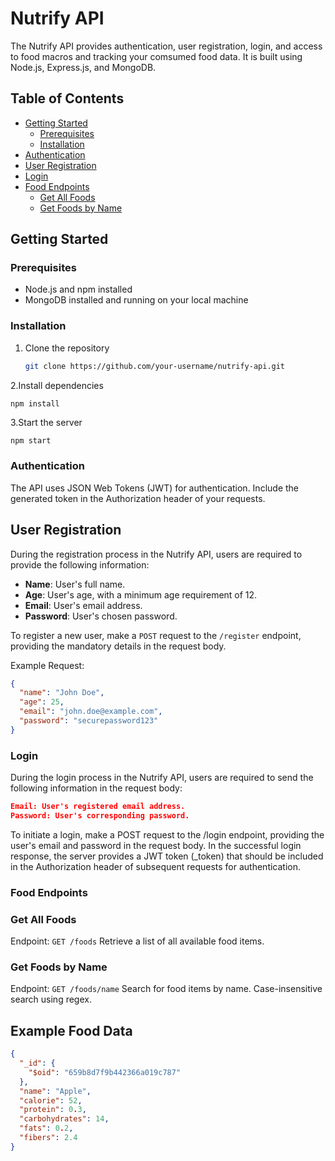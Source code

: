 # Nutrify API

The Nutrify API provides authentication, user registration, login, and access to food macros and tracking your comsumed food data. It is built using Node.js, Express.js, and MongoDB.


## Table of Contents
- [Getting Started](#getting-started)
  - [Prerequisites](#prerequisites)
  - [Installation](#installation)
- [Authentication](#authentication)
- [User Registration](#user-registration)
- [Login](#login)
- [Food Endpoints](#food-endpoints)
  - [Get All Foods](#get-all-foods)
  - [Get Foods by Name](#get-foods-by-name)


## Getting Started

### Prerequisites

- Node.js and npm installed
- MongoDB installed and running on your local machine

### Installation

1. Clone the repository
   ```bash
   git clone https://github.com/your-username/nutrify-api.git


2.Install dependencies
```bash
npm install 
```

3.Start the server
```
npm start
```

### Authentication
The API uses JSON Web Tokens (JWT) for authentication. Include the generated token in the Authorization header of your requests.

## User Registration

During the registration process in the Nutrify API, users are required to provide the following information:

- **Name**: User's full name.
- **Age**: User's age, with a minimum age requirement of 12.
- **Email**: User's email address.
- **Password**: User's chosen password.

To register a new user, make a `POST` request to the `/register` endpoint, providing the mandatory details in the request body.

Example Request:
```json
{
  "name": "John Doe",
  "age": 25,
  "email": "john.doe@example.com",
  "password": "securepassword123"
}
```

### Login
During the login process in the Nutrify API, users are required to send the following information in the request body:
```json
Email: User's registered email address.
Password: User's corresponding password.
```
To initiate a login, make a POST request to the /login endpoint, providing the user's email and password in the request body.
In the successful login response, the server provides a JWT token (_token) that should be included in the Authorization header of subsequent requests for authentication.

### Food Endpoints

### Get All Foods
Endpoint: `GET /foods`
Retrieve a list of all available food items.

### Get Foods by Name
Endpoint: `GET /foods/name`
Search for food items by name. Case-insensitive search using regex.

## Example Food Data

```json
{
  "_id": {
    "$oid": "659b8d7f9b442366a019c787"
  },
  "name": "Apple",
  "calorie": 52,
  "protein": 0.3,
  "carbohydrates": 14,
  "fats": 0.2,
  "fibers": 2.4
}
```
